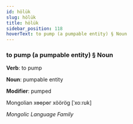 ```yaml
---
id: hölük
slug: hölük
title: hölük
sidebar_position: 118
hoverText: to pump (a pumpable entity) § Noun
---
```


### to pump (a pumpable entity) § Noun

**Verb**: to pump

**Noun**: pumpable entity

**Modifier**: pumped

Mongolian хөөрөг xöörög [ˈxoːɾʊk]

*Mongolic Language Family*